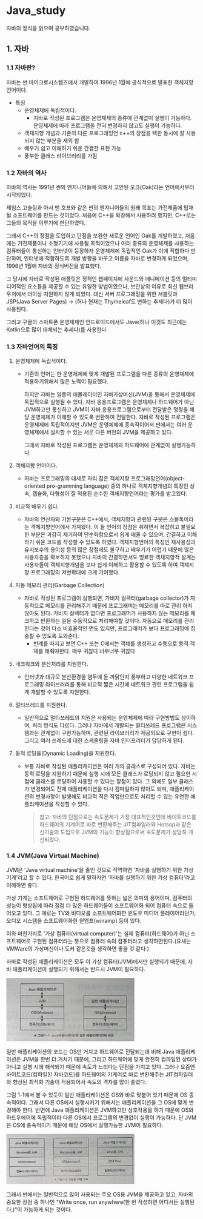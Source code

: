 # Java_study
자바의 정석을 읽으며 공부하였습니다.

## 1. 자바

### 1.1 자바란?

자바는 썬 마이크로시스템즈에서 개발하여 1996년 1월에 공식적으로 발표한 객체지향 언어이다.

- 특징
  - 운영체제에 독립적이다.
    - 자바로 작성된 프로그램은 운영체제의 종류에 관계없이 실행이 가능하다. 운영체제에 따라 프로그램을 전혀 변경하지 않고도 실행이 가능하다.
  - 객체지향 개념과 기존의 다른 프로그래밍언 c++의 장점을 택한 동시에 잘 사용되지 않는 부분을 제외 함
  - 배우기 쉽고 이해하기 쉬운 간결한 표현 가능
  - 풍부한 클래스 라이브러리를 가짐

### 1.2 자바의 역사

자바의 역사는 1991년 썬의 엔지니어들에 의해서 고안된 오크(Oak)라는 언어에서부터 시작되었다.

제임스 고슬링과 아서 밴 호프와 같은 썬의 엔지니어들의 원래 목표는 가전제품에 탑재 될 소프트웨어를 만드는 것이었다. 처음에 C++을 확장해서 사용하려 했지만, C++로는 그들의 목적을 이루기에 판단하였다.

그래서 C++의 장점을 도입하고 단점을 보완한 새로운 언어인 Oak를 개발하였고, 처음에는 가전제품이나 소형기기에 사용될 목적이었으나 여러 종류의 운영체제를 사용하는 컴퓨터들이 통신하는 인터넷이 등장하자 운영체제에 독립적인 Oak가 이에 적합하다 판단하여, 인터넷에 적합하도록 개발 방향을 바꾸고 이름을 자바로 변경하게 되었으며, 1996년 1월에 자바의 정식버전을 발표했다.

그 당시에 자바로 작성된 애플릿은 정적인 웹페이지에 사운드와 애니메이션 등의 멀티미디어적인 요소들을 제공할 수 있는 유일한 방법이였으나, 보안상의 이유로 최신 웹브라우저에서 더이상 지원하지 않게 되었다. 대신 서버 프로그래밍을 위한 서블릿과 JSP(Java Server Pages) -> (허나 현재는 Thymeleaf도 변하는 추세다)가 더 많이 사용된다.

그리고 구글의 스마트폰 운영체제인 안드로이드에서도 Java(허나 이것도 최근에는 Kotlin으로 많이 대체되는 추세다)를 사용한다.



### 1.3 자바언어의 특징

1. 운영체제에 독립적이다.

   - 기존의 언어는 한 운영체제에 맞게 개발된 프로그램을 다른 종류의 운영체제에 적용하기위해서 많은 노력이 필요했다.

     하지만 자바는 일종의 애뮬레이터인 자바가상머신(JVM)을 통해서 운영체제에 독립적으로 실행될 수 있다. 자바 응용프로그램은 운영체제나 하드웨어가 아닌 JVM하고만 통신하고 JVM이 자바 응용프로그램으로부터 전달받은 명령을 해당 운영체제가 이해할 수 있도록 변환하여 전달한다. 자바로 작성된 프로그램은 운영체제에 독립적이지만 JVM은 운영체제에 종속적이어서 썬에서는 여러 운영체제에서 설치할 수 있는 서로 다른 버전의 JVM을 제공하고 있다.

     그래서 자바로 작성된 프로그램은 운영체제와 하드웨어에 관계없이 실행가능하다.

2. 객체지향 언어이다.

   - 자바는 프로그래밍의 대세로 자리 잡은 객체지향 프로그래밍언어(object-oriented pro-gramming language) 중의 하나로 객체지향개념의 특징인 상속, 캡슐화, 다형성이 잘 적용된 순수한 객체지향언어라는 평가를 받고있다.

3. 비교적 배우기 쉽다.

   - 자바의 연산자와 기본구문은 C++에서, 객체지향과 관련된 구문은 스몰톡이라는 객체지향언어에서 가져왔다. 이 들 언어의 장점은 취하면서 복잡하고 불필요한 부분은 과감히 제거하여 단순화함으로서 쉽게 배울 수 있으며, 간결하고 이해하기 쉬운 코드를 작성할 수 있도록 하였다. 객체지향언어의 특징인 재사용성과 유지보수의 용이성 등의 많은 장점에도 불구하고 배우기가 어렵기 때문에 많은 사용자층을 확보하지 못했으나 자바의 간결하면서도 명료한 객체지향적 설계는 사용자들이 객체지향개념을 보다 쉽게 이해하고 활용할 수 있도록 하여 객체지향 프로그래밍의 저변확대에 크게 기여했다.

4. 자동 메모리 관리(Garbage Collection)

   - 자바로 작성된 프로그램이 실행되면, 가비지 컬렉터(garbage collector)가 자동적으로 메모리를 관리해주기 때문에 프로그래머는 메모리를 따로 관리 하지 않아도 된다. 가비지 컬렉터가 없다면 프로그래머가 사용하지 않는 메모리를 체크하고 반환하는 일을 수동적으로 처리해야할 것이다. 자동으로 메모리를 관리한다는 것이 다소 비효율적인 면도 있지만, 프로그래머가 보다 프로그래밍에 집중할 수 있도록 도와준다.
     - 반례를 따지고 보면 C++ 또는 C에서는 객체를 생성하고 수동으로 동적 객체를 해줘야한다. 매우 귀찮다 너무너무 귀찮다

5. 네크워크와 분산처리를 지원한다.

   - 인터넷과 대규모 분산환경을 염두에 둔 까닭인지 풍부하고 다양한 네트워크 프로그래밍 라이브러리를 통해 비교적 짧은 시간에 네트워크 관련 프로그램을 쉽게 개발할 수 있도록 지원한다.

6. 멀티쓰레드를 지원한다.

   - 일반적으로 멀티쓰레드의 지원은 사용되는 운영체제에 따라 구현방법도 상이하며, 처리 방식도 다르다. 그러나 자바에서 개발되는 멀티쓰레드 프로그램은 시스템과는 관계없이 구현가능하며, 관련된 라이브러리가 제공되므로 구현이 쉽다. 그리고 여러 쓰레드에 대한 스케줄링을 자바 인터프리터가 담당하게 된다.

7. 동적 로딩을(Dynamic Loading)을 지원한다.

   - 보통 자바로 작성된 애플리케이션은 여러 개의 클래스로 구성되어 있다. 자바는 동적 로딩을 지원하기 때문에 실행 시에 모든 클래스가 로딩되지 않고 필요한 시점에 클래스를 로딩하여 사용할 수 있다는 장점이 있다. 그 외에도 일부 클래스가 변경되어도 전체 애플리케이션을 다시 컴파일하지 않아도 되며, 애플리케이션의 변경사항이 발생해도 비교적 적은 작업만으로도 처리할 수 있는 유연한 애플리케이션을 작성할 수 있다.

     > 참고: 자바의 단점으로는 속도문제가 가장 대표적인것인데 바이트코드를 하드웨어의 기계어로 바로 변환해주는 JIT컴파일러와 Hotsop과 같은 신기술의 도입으로 JVM의 기능이 향상됨으로써 속도문제가 상당히 개선되었다.



### 1.4 JVM(Java Virtual Machine)

JVM은 'Java virtual machine'을 줄인 것으로 직역하면 '자바를 실행하기 위한 가상 기계'라고 할 수 있다. 한국어로 쉽게 말하자면 '자바를 실행하기 위한 가상 컴퓨터'라고 이해하면 좋다.

가상 기계는 소프트웨어로 구현된 하드웨어를 뜻하는 넓은 의미의 용어이며, 컴퓨터의 성능이 향상됨에 따라 점점 더 많은 하드웨어들이 소프트웨어화 되어 컴퓨터 속으로 들어오고 있다. 그 예로는 TV와 비디오를 소프트웨어화한 윈도우 미디어 플레이어라던가, 오디오 시스템을 소프트웨어화한 윈앰프(winamp) 등이 있다.

이와 마찬가지로 '가상 컴퓨터(virtual computer)'는 실제 컴퓨터(하드웨어)가 아닌 소프트웨어로 구현된 컴퓨터라는 뜻으로 컴퓨터 속의 컴퓨터라고 생각하면된다.(요새는 VMWare의 가상머신이나 도커 같은것을 생각하면 좋을 것 같다.)

자바로 작성된 애플리케이션은 모두 이 가상 컴퓨터(JVM)에서만 실행되기 때문에, 자바 애플리케이션이 실행되기 위해서는 반드시 JVM이 필요하다.

<img src="./img/1.JPEG" style="zoom:33%;" />

일반 애플리케이션의 코드는 OS만 거치고 하드웨어로 전달되는데 비해 Java 애플리케이션은 JVM을 한번 더 거치기 때문에, 그리고 하드웨어에 맞게 완전히 컴파일된 상태가 아니고 실행 시에 해석되기 때문에 속도가 느리다는 단점을 가지고 있다. 그러나 요즘엔 바이트코드(컴파일된 자바코드)를 하드웨어의 기계어로 바로 변환해주는 JIT컴파일러와 향상된 최적화 기술이 적용되어서 속도의 격차를 많이 줄였다.

그림 1-1에서 볼 수 있듯이 일반 애플리케이션은 OS와 바로 맞붙어 있기 때문에 OS 종속적이다. 그래서 다른 OS에서 실행시키기 위해서는 애플리케이션을 그 OS에 맞게 변경해야 한다. 반면에 Java 애플리케이션은 JVM하고만 상호작용을 하기 때문에 OS와 하드우에어에 독립적이라 다른 OS에서 프로그램의 변경없이 실행이 가능하다. 단 JVM은 OS에 종속적이기 때문에 해당 OS에서 실행가능한 JVM이 필요하다.

<img src="./img/2.JPEG" style="zoom:33%;" />

그래서 썬에서는 일반적으로 많이 사용되는 주요 OS용 JVM을 제공하고 있고, 자바의 중요한 장점 중 하나인 "Write once, run anywhere(한 번 작성하면 어디서든 실행된다.)"이 가능하게 되는 것이다.
